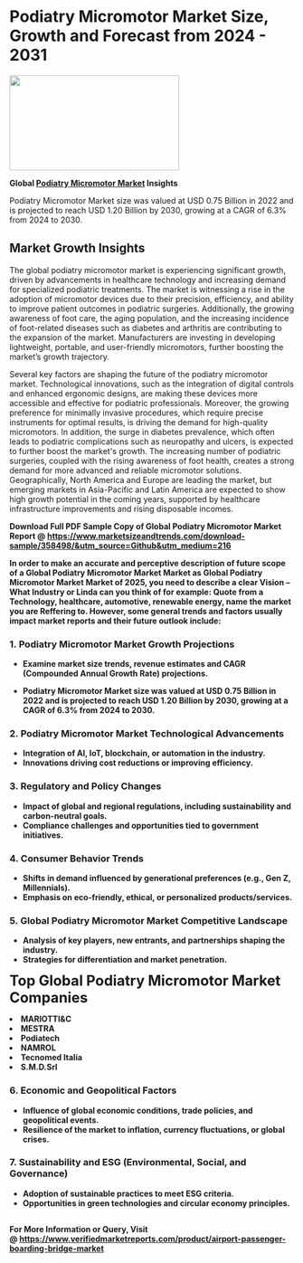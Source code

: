 <H1>Podiatry Micromotor Market Size, Growth and Forecast from 2024 - 2031</H1><img class="aligncenter size-medium wp-image-584254" src="https://thirdeyenews.in/wp-content/uploads/2024/09/Global-Market-Research-300x168.jpeg" alt="" width="300" height="168" /><p><strong>Global&nbsp;<a href="https://www.marketsizeandtrends.com/download-sample/358498/&amp;utm_source=Github&utm_medium=216">Podiatry Micromotor Market</a> Insights</strong></p><p>Podiatry Micromotor Market size was valued at USD 0.75 Billion in 2022 and is projected to reach USD 1.20 Billion by 2030, growing at a CAGR of 6.3% from 2024 to 2030.</p><p><h2>Market Growth Insights</h2> <p>The global podiatry micromotor market is experiencing significant growth, driven by advancements in healthcare technology and increasing demand for specialized podiatric treatments. The market is witnessing a rise in the adoption of micromotor devices due to their precision, efficiency, and ability to improve patient outcomes in podiatric surgeries. Additionally, the growing awareness of foot care, the aging population, and the increasing incidence of foot-related diseases such as diabetes and arthritis are contributing to the expansion of the market. Manufacturers are investing in developing lightweight, portable, and user-friendly micromotors, further boosting the market’s growth trajectory.</p> <p><strong></strong></p> <p>Several key factors are shaping the future of the podiatry micromotor market. Technological innovations, such as the integration of digital controls and enhanced ergonomic designs, are making these devices more accessible and effective for podiatric professionals. Moreover, the growing preference for minimally invasive procedures, which require precise instruments for optimal results, is driving the demand for high-quality micromotors. In addition, the surge in diabetes prevalence, which often leads to podiatric complications such as neuropathy and ulcers, is expected to further boost the market's growth. The increasing number of podiatric surgeries, coupled with the rising awareness of foot health, creates a strong demand for more advanced and reliable micromotor solutions. Geographically, North America and Europe are leading the market, but emerging markets in Asia-Pacific and Latin America are expected to show high growth potential in the coming years, supported by healthcare infrastructure improvements and rising disposable incomes.</p> <p><strong></p><p><span class=""><strong>Download Full PDF Sample Copy of Global Podiatry Micromotor Market Report</strong> @ <a href="https://www.marketsizeandtrends.com/download-sample/358498/&amp;utm_source=Github&utm_medium=216" target="_blank">https://www.marketsizeandtrends.com/download-sample/358498/&amp;utm_source=Github&utm_medium=216</a></span></p><p>In order to make an accurate and perceptive description of future scope of a Global&nbsp;Podiatry Micromotor Market Market as Global&nbsp;Podiatry Micromotor Market Market of 2025, you need to describe a clear Vision &ndash; What Industry or Linda can you think of for example: Quote from a Technology, healthcare, automotive, renewable energy, name the market you are Reffering to. However, some general trends and factors usually impact market reports and their future outlook include:</p><h3>1.&nbsp;<strong>Podiatry Micromotor Market Growth Projections</strong></h3><ul><li>Examine market size trends, revenue estimates and CAGR (Compounded Annual Growth Rate) projections.</li><li><p>Podiatry Micromotor Market size was valued at USD 0.75 Billion in 2022 and is projected to reach USD 1.20 Billion by 2030, growing at a CAGR of 6.3% from 2024 to 2030.</p></li></ul><h3>2.&nbsp;<strong>Podiatry Micromotor Market Technological Advancements</strong></h3><ul><li>Integration of AI, IoT, blockchain, or automation in the industry.</li><li>Innovations driving cost reductions or improving efficiency.</li></ul><h3>3.&nbsp;<strong>Regulatory and Policy Changes</strong></h3><ul><li>Impact of global and regional regulations, including sustainability and carbon-neutral goals.</li><li>Compliance challenges and opportunities tied to government initiatives.</li></ul><h3>4.&nbsp;<strong>Consumer Behavior Trends</strong></h3><ul><li>Shifts in demand influenced by generational preferences (e.g., Gen Z, Millennials).</li><li>Emphasis on eco-friendly, ethical, or personalized products/services.</li></ul><h3>5.&nbsp;<strong>Global Podiatry Micromotor Market Competitive Landscape</strong></h3><ul><li>Analysis of key players, new entrants, and partnerships shaping the industry.</li><li>Strategies for differentiation and market penetration.</li></ul><p data-pm-slice="1 1 []"><span style="color: inherit; font-family: inherit; font-size: 25px;">Top Global Podiatry Micromotor Market Companies</span></p><div class="" data-test-id=""><p><li>MARIOTTI&C</li><li> MESTRA</li><li> Podiatech</li><li> NAMROL</li><li> Tecnomed Italia</li><li> S.M.D.Srl</li></p></div><h3>6.&nbsp;<strong>Economic and Geopolitical Factors</strong></h3><ul><li>Influence of global economic conditions, trade policies, and geopolitical events.</li><li>Resilience of the market to inflation, currency fluctuations, or global crises.</li></ul><h3>7.&nbsp;<strong>Sustainability and ESG (Environmental, Social, and Governance)</strong></h3><ul><li>Adoption of sustainable practices to meet ESG criteria.</li><li>Opportunities in green technologies and circular economy principles.</li></ul><h2><strong style="font-size: 14px;">For More Information or Query, Visit @&nbsp;</strong><a style="background-color: #ffffff; font-size: 14px;" href="https://www.marketsizeandtrends.com/report/podiatry-micromotor-market/" target="_blank">https://www.verifiedmarketreports.com/product/airport-passenger-boarding-bridge-market</a></h2>
